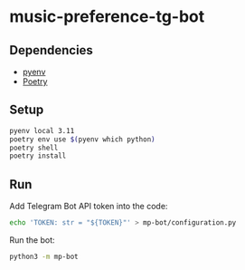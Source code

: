 music-preference-tg-bot
=======================

Dependencies
------------

- [pyenv][pyenv]
- [Poetry][Poetry]

Setup
-----

```sh
pyenv local 3.11
poetry env use $(pyenv which python)
poetry shell
poetry install
```

Run
---

Add Telegram Bot API token into the code:

```sh
echo 'TOKEN: str = "${TOKEN}"' > mp-bot/configuration.py
```

Run the bot:

```sh
python3 -m mp-bot
```

[pyenv]:    https://github.com/pyenv/pyenv
[Poetry]:   https://python-poetry.org/
